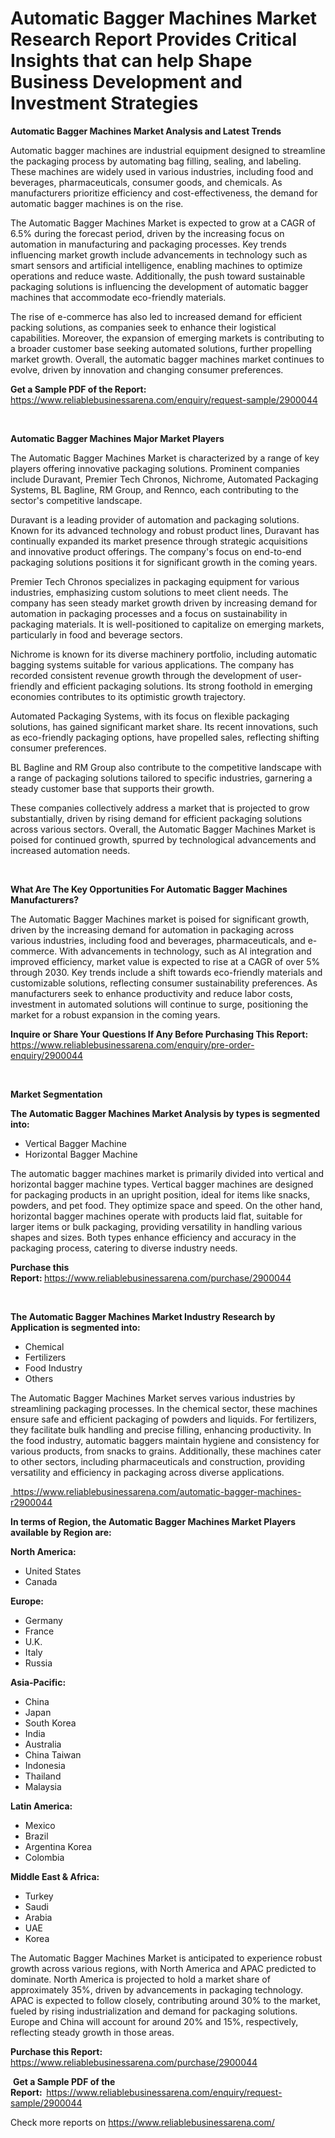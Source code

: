 <p><h1>Automatic Bagger Machines Market Research Report Provides Critical Insights that can help Shape Business Development and Investment Strategies</h1></p><p><strong>Automatic Bagger Machines Market Analysis and Latest Trends</strong></p>
<p><p>Automatic bagger machines are industrial equipment designed to streamline the packaging process by automating bag filling, sealing, and labeling. These machines are widely used in various industries, including food and beverages, pharmaceuticals, consumer goods, and chemicals. As manufacturers prioritize efficiency and cost-effectiveness, the demand for automatic bagger machines is on the rise.</p><p>The Automatic Bagger Machines Market is expected to grow at a CAGR of 6.5% during the forecast period, driven by the increasing focus on automation in manufacturing and packaging processes. Key trends influencing market growth include advancements in technology such as smart sensors and artificial intelligence, enabling machines to optimize operations and reduce waste. Additionally, the push toward sustainable packaging solutions is influencing the development of automatic bagger machines that accommodate eco-friendly materials.</p><p>The rise of e-commerce has also led to increased demand for efficient packing solutions, as companies seek to enhance their logistical capabilities. Moreover, the expansion of emerging markets is contributing to a broader customer base seeking automated solutions, further propelling market growth. Overall, the automatic bagger machines market continues to evolve, driven by innovation and changing consumer preferences.</p></p>
<p><strong>Get a Sample PDF of the Report:&nbsp;</strong> <a href="https://www.reliablebusinessarena.com/enquiry/request-sample/2900044?utm_campaign=1841&utm_medium=2&utm_source=Github&utm_content=ia&utm_term=16032025&utm_id=automatic-bagger-machines">https://www.reliablebusinessarena.com/enquiry/request-sample/2900044</a></p>
<p>&nbsp;</p>
<p><strong>Automatic Bagger Machines Major Market Players</strong></p>
<p><p>The Automatic Bagger Machines Market is characterized by a range of key players offering innovative packaging solutions. Prominent companies include Duravant, Premier Tech Chronos, Nichrome, Automated Packaging Systems, BL Bagline, RM Group, and Rennco, each contributing to the sector's competitive landscape.</p><p>Duravant is a leading provider of automation and packaging solutions. Known for its advanced technology and robust product lines, Duravant has continually expanded its market presence through strategic acquisitions and innovative product offerings. The company's focus on end-to-end packaging solutions positions it for significant growth in the coming years.</p><p>Premier Tech Chronos specializes in packaging equipment for various industries, emphasizing custom solutions to meet client needs. The company has seen steady market growth driven by increasing demand for automation in packaging processes and a focus on sustainability in packaging materials. It is well-positioned to capitalize on emerging markets, particularly in food and beverage sectors.</p><p>Nichrome is known for its diverse machinery portfolio, including automatic bagging systems suitable for various applications. The company has recorded consistent revenue growth through the development of user-friendly and efficient packaging solutions. Its strong foothold in emerging economies contributes to its optimistic growth trajectory.</p><p>Automated Packaging Systems, with its focus on flexible packaging solutions, has gained significant market share. Its recent innovations, such as eco-friendly packaging options, have propelled sales, reflecting shifting consumer preferences.</p><p>BL Bagline and RM Group also contribute to the competitive landscape with a range of packaging solutions tailored to specific industries, garnering a steady customer base that supports their growth.</p><p>These companies collectively address a market that is projected to grow substantially, driven by rising demand for efficient packaging solutions across various sectors. Overall, the Automatic Bagger Machines Market is poised for continued growth, spurred by technological advancements and increased automation needs.</p></p>
<p>&nbsp;</p>
<p><strong>What Are The Key Opportunities For Automatic Bagger Machines Manufacturers?</strong></p>
<p><p>The Automatic Bagger Machines market is poised for significant growth, driven by the increasing demand for automation in packaging across various industries, including food and beverages, pharmaceuticals, and e-commerce. With advancements in technology, such as AI integration and improved efficiency, market value is expected to rise at a CAGR of over 5% through 2030. Key trends include a shift towards eco-friendly materials and customizable solutions, reflecting consumer sustainability preferences. As manufacturers seek to enhance productivity and reduce labor costs, investment in automated solutions will continue to surge, positioning the market for a robust expansion in the coming years.</p></p>
<p><strong>Inquire or Share Your Questions If Any Before Purchasing This Report:</strong> <a href="https://www.reliablebusinessarena.com/enquiry/pre-order-enquiry/2900044?utm_campaign=1841&utm_medium=2&utm_source=Github&utm_content=ia&utm_term=16032025&utm_id=automatic-bagger-machines">https://www.reliablebusinessarena.com/enquiry/pre-order-enquiry/2900044</a></p>
<p>&nbsp;</p>
<p><strong>Market Segmentation</strong></p>
<p><strong>The Automatic Bagger Machines Market Analysis by types is segmented into:</strong></p>
<p><ul><li>Vertical Bagger Machine</li><li>Horizontal Bagger Machine</li></ul></p>
<p><p>The automatic bagger machines market is primarily divided into vertical and horizontal bagger machine types. Vertical bagger machines are designed for packaging products in an upright position, ideal for items like snacks, powders, and pet food. They optimize space and speed. On the other hand, horizontal bagger machines operate with products laid flat, suitable for larger items or bulk packaging, providing versatility in handling various shapes and sizes. Both types enhance efficiency and accuracy in the packaging process, catering to diverse industry needs.</p></p>
<p><strong>Purchase this Report:&nbsp;</strong><a href="https://www.reliablebusinessarena.com/purchase/2900044?utm_campaign=1841&utm_medium=2&utm_source=Github&utm_content=ia&utm_term=16032025&utm_id=automatic-bagger-machines">https://www.reliablebusinessarena.com/purchase/2900044</a></p>
<p>&nbsp;</p>
<p><strong>The Automatic Bagger Machines Market Industry Research by Application is segmented into:</strong></p>
<p><ul><li>Chemical</li><li>Fertilizers</li><li>Food Industry</li><li>Others</li></ul></p>
<p><p>The Automatic Bagger Machines Market serves various industries by streamlining packaging processes. In the chemical sector, these machines ensure safe and efficient packaging of powders and liquids. For fertilizers, they facilitate bulk handling and precise filling, enhancing productivity. In the food industry, automatic baggers maintain hygiene and consistency for various products, from snacks to grains. Additionally, these machines cater to other sectors, including pharmaceuticals and construction, providing versatility and efficiency in packaging across diverse applications.</p></p>
<p><a href="https://www.reliablebusinessarena.com/automatic-bagger-machines-r2900044?utm_campaign=1841&utm_medium=2&utm_source=Github&utm_content=ia&utm_term=16032025&utm_id=automatic-bagger-machines">&nbsp;https://www.reliablebusinessarena.com/automatic-bagger-machines-r2900044</a></p>
<p><strong>In terms of Region, the Automatic Bagger Machines Market Players available by Region are:</strong></p>
<p>
    <p> <strong> North America: </strong>
        <ul>
            <li>United States</li>
            <li>Canada</li>
        </ul>
        </p> 
    <p> <strong> Europe: </strong>
        <ul>
            <li>Germany</li>
            <li>France</li>
            <li>U.K.</li>
            <li>Italy</li>
            <li>Russia</li>
        </ul>
        </p> 
    <p> <strong> Asia-Pacific: </strong>
        <ul>
            <li>China</li>
            <li>Japan</li>
            <li>South Korea</li>
            <li>India</li>
            <li>Australia</li>
            <li>China Taiwan</li>
            <li>Indonesia</li>
            <li>Thailand</li>
            <li>Malaysia</li>
        </ul>
        </p> 
    <p> <strong> Latin America: </strong>
        <ul>
            <li>Mexico</li>
            <li>Brazil</li>
            <li>Argentina Korea</li>
            <li>Colombia</li>
        </ul>
        </p> 
    <p> <strong> Middle East & Africa: </strong>
        <ul>
            <li>Turkey</li>
            <li>Saudi</li>
            <li>Arabia</li>
            <li>UAE</li>
            <li>Korea</li>
        </ul>
    </p>
    </p>
<p><p>The Automatic Bagger Machines Market is anticipated to experience robust growth across various regions, with North America and APAC predicted to dominate. North America is projected to hold a market share of approximately 35%, driven by advancements in packaging technology. APAC is expected to follow closely, contributing around 30% to the market, fueled by rising industrialization and demand for packaging solutions. Europe and China will account for around 20% and 15%, respectively, reflecting steady growth in those areas.</p></p>
<p><strong>Purchase this Report: </strong><a href="https://www.reliablebusinessarena.com/purchase/2900044?utm_campaign=1841&utm_medium=2&utm_source=Github&utm_content=ia&utm_term=16032025&utm_id=automatic-bagger-machines">https://www.reliablebusinessarena.com/purchase/2900044</a></p>
<p>&nbsp;<strong>Get a Sample PDF of the Report:&nbsp;&nbsp;</strong><a href="https://www.reliablebusinessarena.com/enquiry/request-sample/2900044?utm_campaign=1841&utm_medium=2&utm_source=Github&utm_content=ia&utm_term=16032025&utm_id=automatic-bagger-machines">https://www.reliablebusinessarena.com/enquiry/request-sample/2900044</a></p>
<p><strong></strong></p>
<p>Check more reports on <a href="https://www.reliablebusinessarena.com/?utm_campaign=1841&utm_medium=2&utm_source=Github&utm_content=ia&utm_term=16032025&utm_id=automatic-bagger-machines">https://www.reliablebusinessarena.com/</a></p>